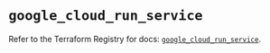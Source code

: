 # `google_cloud_run_service`

Refer to the Terraform Registry for docs: [`google_cloud_run_service`](https://registry.terraform.io/providers/hashicorp/google-beta/6.39.0/docs/resources/google_cloud_run_service).
